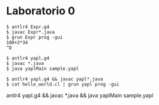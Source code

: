 # Laboratorio 0

```console
$ antlr4 Expr.g4
$ javac Expr*.java
$ grun Expr prog -gui
100+2*34
^D
```


```console
$ antlr4 yapl.g4
$ javac *.java
$ java yaplMain sample.yapl
```

```console
$ antlr4 yapl.g4 && javac yapl*.java 
$ cat hello_world.cl | grun yapl prog -gui  
```

antlr4 yapl.g4 && javac *.java && java yaplMain sample.yapl


